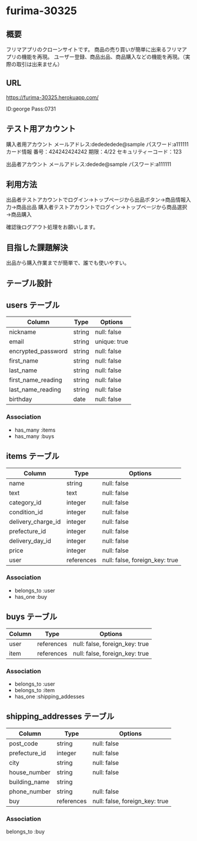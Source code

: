# furima-30325

## 概要

フリマアプリのクローンサイトです。
商品の売り買いが簡単に出来るフリマアプリの機能を再現。
ユーザー登録、商品出品、商品購入などの機能を再現。（実際の取引は出来ません）

## URL

https://furima-30325.herokuapp.com/

ID:george
Pass:0731

## テスト用アカウント

購入者用アカウント
メールアドレス:dedededede@sample
パスワード:a111111
カード情報
番号：424242424242
期限：4/22
セキュリティーコード：123

出品者アカウント
メールアドレス:dedede@sample
パスワード:a111111


## 利用方法

出品者テストアカウントでログイン→トップページから出品ボタン→商品情報入力→商品出品
購入者テストアカウントでログイン→トップページから商品選択→商品購入

確認後ログアウト処理をお願いします。

## 目指した課題解決

出品から購入作業までが簡単で、誰でも使いやすい。


## テーブル設計

## users テーブル

| Column   | Type   | Options     |
| -------- | ------ | ----------- |
| nickname           | string | null: false |
| email              | string | unique: true |
| encrypted_password | string | null: false |
| first_name         | string | null: false |
| last_name          | string | null: false |
| first_name_reading | string | null: false |
| last_name_reading  | string | null: false |
| birthday           | date | null: false |

### Association
- has_many :items
- has_many :buys



## items テーブル

| Column | Type   | Options     |
| ------ | ------ | ----------- |
| name               | string | null: false |
| text               | text   | null: false |
| category_id        | integer | null: false |
| condition_id       | integer | null: false |
| delivery_charge_id | integer | null: false |
| prefecture_id      | integer | null: false  |
| delivery_day_id    | integer | null: false |
| price              | integer | null: false |
| user               | references | null: false, foreign_key: true |

### Association
- belongs_to :user
- has_one :buy

## buys テーブル

| Column | Type       |Options                         |
| ------ | ---------- |------------------------------  |
| user   | references | null: false, foreign_key: true |
| item   | references | null: false, foreign_key: true |


### Association
- belongs_to :user
- belongs_to :item
- has_one :shipping_addesses

## shipping_addresses テーブル

| Column  | Type       | Options                        |
| ------- | ---------- | ------------------------------ |
| post_code     | string     | null: false  |
| prefecture_id | integer    | null: false  |
| city          | string     | null: false  |
| house_number  | string     | null: false  |
| building_name | string     |  |
| phone_number  | string     |  null: false  |
| buy           | references | null: false, foreign_key: true |

### Association

belongs_to :buy
